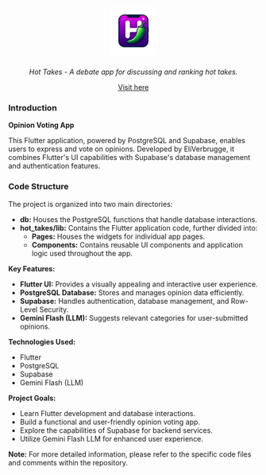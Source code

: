 <h1 align="center">
    <img src="./hot_takes/assets/img/take_icon.png">
</h1>

<p align="center">
  <i align="center">Hot Takes - A debate app for discussing and ranking hot takes.</i>
</p>
<p align="center">
  <a href="https://hottakes-1a324.web.app/">Visit here</a>
</p>

### Introduction

**Opinion Voting App**

This Flutter application, powered by PostgreSQL and Supabase, enables users to express and vote on opinions. Developed by EliVerbrugge, it combines Flutter's UI capabilities with Supabase's database management and authentication features.

### Code Structure

The project is organized into two main directories:

* **db:** Houses the PostgreSQL functions that handle database interactions.
* **hot_takes/lib:** Contains the Flutter application code, further divided into:
  * **Pages:** Houses the widgets for individual app pages.
  * **Components:** Contains reusable UI components and application logic used throughout the app.

**Key Features:**

* **Flutter UI:** Provides a visually appealing and interactive user experience.
* **PostgreSQL Database:** Stores and manages opinion data efficiently.
* **Supabase:** Handles authentication, database management, and Row-Level Security.
* **Gemini Flash (LLM):** Suggests relevant categories for user-submitted opinions.

**Technologies Used:**
* Flutter
* PostgreSQL
* Supabase
* Gemini Flash (LLM)

**Project Goals:**
* Learn Flutter development and database interactions.
* Build a functional and user-friendly opinion voting app.
* Explore the capabilities of Supabase for backend services.
* Utilize Gemini Flash LLM for enhanced user experience.

**Note:** For more detailed information, please refer to the specific code files and comments within the repository.